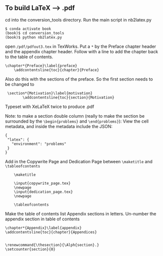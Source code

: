 ## To build LaTeX --> .pdf

cd into the conversion_tools directory. Run the main script in nb2latex.py

```
$ conda activate book
(book)$ cd conversion_tools
(book)$ python nb2latex.py
```

open ```/pdf/pdfout3.tex``` in TexWorks. Put a ```*``` by the Preface chapter header and the appendix chapter header. Follow with a line to add the chapter back to the table of contents.

```
\chapter*{Preface}\label{preface}
	\addcontentsline{toc}{chapter}{Preface}
```

Also do this with the sections of the preface. So the first section needs to be changed to

```
 \section*{Motivation}\label{motivation}
        \addcontentsline{toc}{section}{Motivation}
```

 Typeset with XeLaTeX twice to produce .pdf

 Note: to make a section double column (really to make the section be surrounded by the ```\begin{problems}``` and  ```\end{problems}```): View the cell metadata, and inside the metadata include the JSON:

 ```
 {
  "latex": {
    "environment": "problems"
  }
}
```

Add in the Copywrite Page and Dedication Page between ```\maketitle``` and ```\tableofcontents```

```
    \maketitle
    
    \input{copywrite_page.tex}
    \newpage
    \input{dedication_page.tex}
    \newpage
    
    \tableofcontents
```

Make the table of contents list Appendix sections in letters. Un-number the appendix section in table of contents

```
\chapter*{Appendix}\label{appendix}
\addcontentsline{toc}{chapter}{Appendices}


\renewcommand{\thesection}{\Alph{section}.}
\setcounter{section}{0}
```




